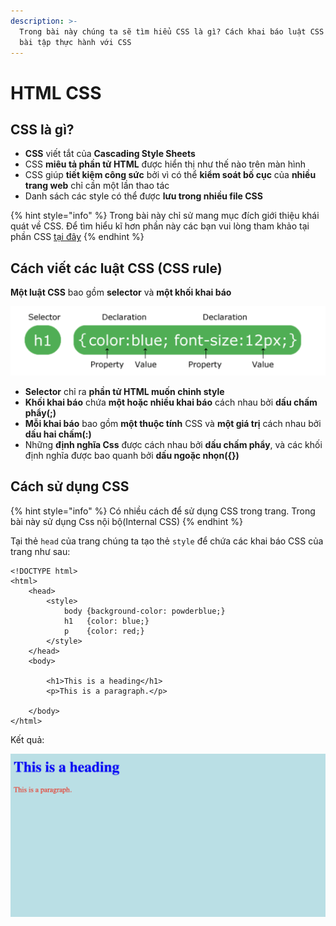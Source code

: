```yaml
---
description: >-
  Trong bài này chúng ta sẽ tìm hiểu CSS là gì? Cách khai báo luật CSS và làm
  bài tập thực hành với CSS
---
```


# HTML CSS

## CSS là gì?

* **CSS** viết tắt của **Cascading Style Sheets**
* CSS **miêu tả phần tử HTML** được hiển thị như thế nào trên màn hình
* CSS giúp **tiết kiệm công sức** bởi vì có thể **kiểm soát bố cục** của **nhiều trang web** chỉ cần một lần thao tác
* Danh sách các style có thể được **lưu trong nhiều file CSS**

{% hint style="info" %}
Trong bài này chỉ sử mang mục đích giới thiệu khái quát về CSS. Để tìm hiểu kĩ hơn phần này các bạn vui lòng tham khảo tại phần CSS [tại đây](broken-reference)
{% endhint %}

## Cách viết các luật CSS (CSS rule)

**Một luật CSS** bao gồm **selector** và **một khối khai báo**

![](../.gitbook/assets/2.png)

* **Selector** chỉ ra **phần tử HTML muốn chỉnh style**
* **Khối khai báo** chứa **một hoặc nhiều khai báo** cách nhau bởi **dấu chấm phẩy(;)**
* **Mỗi khai báo** bao gồm **một thuộc tính** CSS và **một giá trị** cách nhau bởi **dấu hai chấm(:)**
* Những **định nghĩa Css** được cách nhau bởi **dấu chấm phẩy**, và các khối định nghĩa được bao quanh bởi **dấu ngoặc nhọn({})**

## Cách sử dụng CSS

{% hint style="info" %}
Có nhiều cách để sử dụng CSS trong trang. Trong bài này sử dụng Css nội bộ(Internal CSS)
{% endhint %}

Tại thẻ `head` của trang chúng ta tạo thẻ `style` để chứa các khai báo CSS của trang như sau:

```markup
<!DOCTYPE html>
<html>
    <head>
        <style>
            body {background-color: powderblue;}
            h1   {color: blue;}
            p    {color: red;}
        </style>
    </head>
    <body>
    
        <h1>This is a heading</h1>
        <p>This is a paragraph.</p>
    
    </body>
</html>
```

Kết quả:

![Kết quả](<../.gitbook/assets/image (66) (1).png>)
